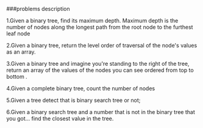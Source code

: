 ###problems description

1.Given a binary tree, find its maximum depth.
Maximum depth is the number of nodes along the
longest path from the root node to the furthest
leaf node

2.Given a binary tree, return the level order of
traversal of the node's values as an array.

3.Given a binary tree and imagine you're standing
to the right of the tree, return an array of the values
of the nodes you can see ordered from top to bottom .

4.Given a complete binary tree, count the number of
nodes

5.Given a tree detect that is binary search tree or not;

6.Given a binary search tree and a number that is not 
in the binary tree that you got... find the closest value
in the tree.
